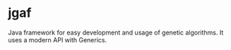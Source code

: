 # jgaf
Java framework for easy development and usage of genetic algorithms. It uses a modern API with Generics.
